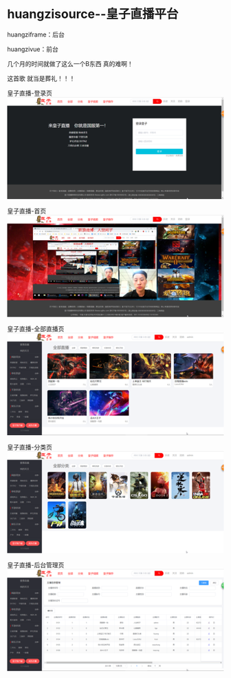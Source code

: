 # huangzisource--皇子直播平台

huangziframe：后台

huangzivue：前台

几个月的时间就做了这么一个B东西   真的难啊！

这首歌   就当是葬礼！！！

皇子直播-登录页
![皇子直播-登录页](https://github.com/XGLLHZ/huangzisource/blob/master/huangzivue/static/%E7%99%BB%E5%BD%95%E9%A1%B5.png)


皇子直播-首页
![皇子直播-首页](https://github.com/XGLLHZ/huangzisource/blob/master/huangzivue/static/%E9%A6%96%E9%A1%B5.png)


皇子直播-全部直播页
![皇子直播-全部直播页](https://github.com/XGLLHZ/huangzisource/blob/master/huangzivue/static/%E5%85%A8%E9%83%A8.png)


皇子直播-分类页
![皇子直播-分类页](https://github.com/XGLLHZ/huangzisource/blob/master/huangzivue/static/%E5%88%86%E7%B1%BB.png)


皇子直播-后台管理页
![皇子直播-后台管理页](https://github.com/XGLLHZ/huangzisource/blob/master/huangzivue/static/%E5%90%8E%E5%8F%B0%E7%AE%A1%E7%90%86%E9%A6%96%E9%A1%B5.png)
